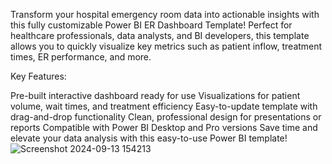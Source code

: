 Transform your hospital emergency room data into actionable insights with this fully customizable Power BI ER Dashboard Template! Perfect for healthcare professionals, data analysts, and BI developers, this template allows you to quickly visualize key metrics such as patient inflow, treatment times, ER performance, and more.

Key Features:

Pre-built interactive dashboard ready for use
Visualizations for patient volume, wait times, and treatment efficiency
Easy-to-update template with drag-and-drop functionality
Clean, professional design for presentations or reports
Compatible with Power BI Desktop and Pro versions
Save time and elevate your data analysis with this easy-to-use Power BI template! 
![Screenshot 2024-09-13 154213](https://github.com/user-attachments/assets/27d74c37-8e31-41b2-951f-14ee09b08c5a)
